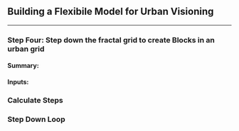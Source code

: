 ## Building a Flexibile Model for Urban Visioning 
---

### Step Four: Step down the fractal grid to create Blocks in an urban grid

#### Summary:


#### Inputs:


### Calculate Steps

### Step Down Loop
